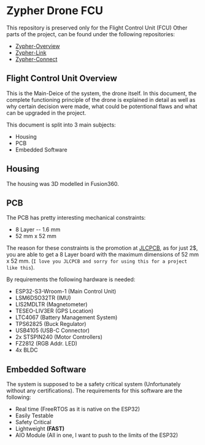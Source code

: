 # Zypher Drone FCU

This repository is preserved only for the Flight Control Unit (FCU)
Other parts of the project, can be found under the following repositories:

- [Zypher-Overview](https://github.com/Lumslucky/Zypher.git)
- [Zypher-Link](https://github.com/Lumslucky/Zypher_Link.git)
- [Zypher-Connect](https://github.com/Lumslucky/Zypher_Connect.git)

## Flight Control Unit Overview

This is the Main-Deice of the system, the drone itself. In this document, the complete functioning principle of the drone is explained in detail as well as why certain decision were made, what could be potentional flaws and what can be upgraded in the project.

This document is split into 3 main subjects:

- Housing
- PCB
- Embedded Software

## Housing

The housing was 3D modelled in Fusion360.
<!-- NOT READ YET -->

## PCB

The PCB has pretty interesting mechanical constraints:

- 8 Layer -- 1.6 mm
- 52 mm x 52 mm

The reason for these constraints is the promotion at [JLCPCB](https://jlcpcb.com/), as for just 2$, you are able to get a 8 Layer board with the maximum dimensions of 52 mm x 52 mm. (`I love you JLCPCB and sorry for using this for a project like this`).

By requirements the following hardware is needed:

- ESP32-S3-Wroom-1 (Main Control Unit)
- LSM6DSO32TR (IMU)
- LIS2MDLTR (Magnetometer)
- TESEO-LIV3ER (GPS Location)
- LTC4067 (Battery Management System)
- TPS62825 (Buck Regulator)
- USB4105 (USB-C Connector)
- 2x STSPIN240 (Motor Controllers)
- FZ2812 (RGB Addr. LED)
- 4x BLDC

## Embedded Software

The system is supposed to be a safety critical system (Unfortunately without any certifications).
The requirements for this software are the following:

- Real time (FreeRTOS as it is native on the ESP32)
- Easily Testable
- Safety Critical
- Lightweight **(FAST)**
- AIO Module (All in one, I want to push to the limits of the ESP32)
